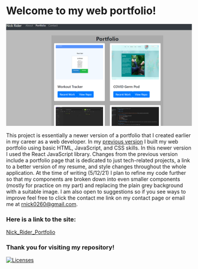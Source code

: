 # Welcome to my web portfolio!

![Portfolio](src\images\updatePortfolio.PNG)

This project is essentially a newer version of a portfolio that I created earlier in my career as a web developer. In my [previous version](https://rnick1.github.io/Responsive_Portfolio/index.html) I built my web portfolio using basic HTML, JavaScript, and CSS skills. In this newer version I used the React JavaScript library. Changes from the previous version include a portfolio page that is dedicated to just tech-related projects, a link to a better version of my resume, and style changes throughout the whole application. At the time of writing (5/12/21) I plan to refine my code further so that my components are broken down into even smaller components (mostly for practice on my part) and replacing the plain grey background with a suitable image. I am also open to suggestions so if you see ways to improve feel free to click the contact me link on my contact page or email me at rnick0260@gmail.com.

### Here is a link to the site:

<a href="https://nickriderportfolio.herokuapp.com/">Nick_Rider_Portfolio<a>

### Thank you for visiting my repository!

[![Licenses](https://img.shields.io/badge/License-None-blue.svg)](https://opensource.org/licenses/None)
